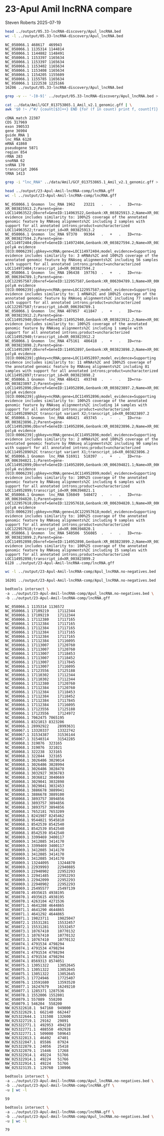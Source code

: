 # 23-Apul Amil lncRNA compare
Steven Roberts
2025-07-19

``` bash
head ../output/05.33-lncRNA-discovery/Apul_lncRNA.bed
wc -l ../output/05.33-lncRNA-discovery/Apul_lncRNA.bed
```

    NC_058066.1 468617  469943
    NC_058066.1 1135314 1144814
    NC_058066.1 1144882 1148491
    NC_058066.1 1153397 1165634
    NC_058066.1 1153397 1165634
    NC_058066.1 1153402 1165634
    NC_058066.1 1153408 1165634
    NC_058066.1 1154205 1155609
    NC_058066.1 1155785 1165634
    NC_058066.1 1222538 1225166
    16206 ../output/05.33-lncRNA-discovery/Apul_lncRNA.bed

``` bash
grep -v -- '-[0-9]' ../output/05.33-lncRNA-discovery/Apul_lncRNA.bed > ../output/23-Apul-Amil-lncRNA-comp/Apul_lncRNA.no-negatives.bed
```

``` bash
cat ../data/Amil/GCF_013753865.1_Amil_v2.1_genomic.gff | \
awk '$0 !~ /^#/ {count[$3]++} END {for (f in count) print f, count[f]}' | sort
```

    cDNA_match 22387
    CDS 317969
    exon 390533
    gene 36904
    guide_RNA 1
    lnc_RNA 6128
    mRNA 41860
    pseudogene 5871
    region 854
    rRNA 283
    snoRNA 62
    snRNA 170
    transcript 2066
    tRNA 1413

``` bash
grep -i "lnc_RNA" ../data/Amil/GCF_013753865.1_Amil_v2.1_genomic.gff > ../output/23-Apul-Amil-lncRNAlncRNA.gff
```

``` bash
head ../output/23-Apul-Amil-lncRNA-comp/lncRNA.gff
wc -l ../output/23-Apul-Amil-lncRNA-comp/lncRNA.gff
```

    NC_058066.1 Gnomon  lnc_RNA 1962    23221   .   -   .   ID=rna-XR_003825913.2;Parent=gene-LOC114963522;Dbxref=GeneID:114963522,Genbank:XR_003825913.2;Name=XR_003825913.2;gbkey=ncRNA;gene=LOC114963522;model_evidence=Supporting evidence includes similarity to: 100%25 coverage of the annotated genomic feature by RNAseq alignments%2C including 2 samples with support for all annotated introns;product=uncharacterized LOC114963522;transcript_id=XR_003825913.2
    NC_058066.1 Gnomon  lnc_RNA 97370   99364   .   +   .   ID=rna-XR_003827594.2;Parent=gene-LOC114972404;Dbxref=GeneID:114972404,Genbank:XR_003827594.2;Name=XR_003827594.2;experiment=COORDINATES: polyA evidence [ECO:0006239];gbkey=ncRNA;gene=LOC114972404;model_evidence=Supporting evidence includes similarity to: 3 mRNAs%2C and 100%25 coverage of the annotated genomic feature by RNAseq alignments%2C including 56 samples with support for all annotated introns;product=uncharacterized LOC114972404;transcript_id=XR_003827594.2
    NC_058066.1 Gnomon  lnc_RNA 196438  197763  .   +   .   ID=rna-XR_006394789.1;Parent=gene-LOC122957587;Dbxref=GeneID:122957587,Genbank:XR_006394789.1;Name=XR_006394789.1;experiment=COORDINATES: polyA evidence [ECO:0006239];gbkey=ncRNA;gene=LOC122957587;model_evidence=Supporting evidence includes similarity to: 1 mRNA%2C and 100%25 coverage of the annotated genomic feature by RNAseq alignments%2C including 77 samples with support for all annotated introns;product=uncharacterized LOC122957587;transcript_id=XR_006394789.1
    NC_058066.1 Gnomon  lnc_RNA 407057  411847  .   +   .   ID=rna-XR_003823912.2;Parent=gene-LOC114952940;Dbxref=GeneID:114952940,Genbank:XR_003823912.2;Name=XR_003823912.2;gbkey=ncRNA;gene=LOC114952940;model_evidence=Supporting evidence includes similarity to: 100%25 coverage of the annotated genomic feature by RNAseq alignments%2C including 1 sample with support for all annotated introns;product=uncharacterized LOC114952940;transcript_id=XR_003823912.2
    NC_058066.1 Gnomon  lnc_RNA 475161  486418  .   +   .   ID=rna-XR_003823898.2;Parent=gene-LOC114952897;Dbxref=GeneID:114952897,Genbank:XR_003823898.2;Name=XR_003823898.2;experiment=COORDINATES: polyA evidence [ECO:0006239];gbkey=ncRNA;gene=LOC114952897;model_evidence=Supporting evidence includes similarity to: 11 mRNAs%2C and 100%25 coverage of the annotated genomic feature by RNAseq alignments%2C including 81 samples with support for all annotated introns;product=uncharacterized LOC114952897;transcript_id=XR_003823898.2
    NC_058066.1 Gnomon  lnc_RNA 486421  493748  .   -   .   ID=rna-XR_003823897.2;Parent=gene-LOC114952896;Dbxref=GeneID:114952896,Genbank:XR_003823897.2;Name=XR_003823897.2;experiment=COORDINATES: polyA evidence [ECO:0006239];gbkey=ncRNA;gene=LOC114952896;model_evidence=Supporting evidence includes similarity to: 100%25 coverage of the annotated genomic feature by RNAseq alignments%2C including 14 samples with support for all annotated introns;product=uncharacterized LOC114952896%2C transcript variant X2;transcript_id=XR_003823897.2
    NC_058066.1 Gnomon  lnc_RNA 486421  493745  .   -   .   ID=rna-XR_003823896.2;Parent=gene-LOC114952896;Dbxref=GeneID:114952896,Genbank:XR_003823896.2;Name=XR_003823896.2;experiment=COORDINATES: polyA evidence [ECO:0006239];gbkey=ncRNA;gene=LOC114952896;model_evidence=Supporting evidence includes similarity to: 2 mRNAs%2C and 100%25 coverage of the annotated genomic feature by RNAseq alignments%2C including 90 samples with support for all annotated introns;product=uncharacterized LOC114952896%2C transcript variant X1;transcript_id=XR_003823896.2
    NC_058066.1 Gnomon  lnc_RNA 516911  518397  .   +   .   ID=rna-XR_006394821.1;Parent=gene-LOC114952899;Dbxref=GeneID:114952899,Genbank:XR_006394821.1;Name=XR_006394821.1;experiment=COORDINATES: polyA evidence [ECO:0006239];gbkey=ncRNA;gene=LOC114952899;model_evidence=Supporting evidence includes similarity to: 100%25 coverage of the annotated genomic feature by RNAseq alignments%2C including 6 samples with support for all annotated introns;product=uncharacterized LOC114952899;transcript_id=XR_006394821.1
    NC_058066.1 Gnomon  lnc_RNA 536049  540472  .   -   .   ID=rna-XR_006394820.1;Parent=gene-LOC122957618;Dbxref=GeneID:122957618,Genbank:XR_006394820.1;Name=XR_006394820.1;experiment=COORDINATES: polyA evidence [ECO:0006239];gbkey=ncRNA;gene=LOC122957618;model_evidence=Supporting evidence includes similarity to: 100%25 coverage of the annotated genomic feature by RNAseq alignments%2C including 9 samples with support for all annotated introns;product=uncharacterized LOC122957618;transcript_id=XR_006394820.1
    NC_058066.1 Gnomon  lnc_RNA 540506  556085  .   -   .   ID=rna-XR_003823899.2;Parent=gene-LOC114952898;Dbxref=GeneID:114952898,Genbank:XR_003823899.2;Name=XR_003823899.2;gbkey=ncRNA;gene=LOC114952898;model_evidence=Supporting evidence includes similarity to: 100%25 coverage of the annotated genomic feature by RNAseq alignments%2C including 15 samples with support for all annotated introns;product=uncharacterized LOC114952898;transcript_id=XR_003823899.2
    6128 ../output/23-Apul-Amil-lncRNA-comp/lncRNA.gff

``` bash
wc -l ../output/23-Apul-Amil-lncRNA-comp/Apul_lncRNA.no-negatives.bed
```

    16201 ../output/23-Apul-Amil-lncRNA-comp/Apul_lncRNA.no-negatives.bed

``` bash
bedtools intersect \
-a ../output/23-Apul-Amil-lncRNA-comp/Apul_lncRNA.no-negatives.bed \
-b ../output/23-Apul-Amil-lncRNA-comp/lncRNA.gff
```

    NC_058066.1 1135314 1136572
    NC_058066.1 17109219    17112344
    NC_058066.1 17109219    17112344
    NC_058066.1 17112380    17117165
    NC_058066.1 17112384    17117165
    NC_058066.1 17112384    17117165
    NC_058066.1 17112384    17117165
    NC_058066.1 17112384    17117165
    NC_058066.1 17112384    17116095
    NC_058066.1 17113007    17120760
    NC_058066.1 17113007    17120760
    NC_058066.1 17113007    17118453
    NC_058066.1 17113007    17118452
    NC_058066.1 17113007    17117845
    NC_058066.1 17113007    17116095
    NC_058066.1 17123556    17125188
    NC_058066.1 17110302    17112344
    NC_058066.1 17110302    17112344
    NC_058066.1 17112380    17120760
    NC_058066.1 17112384    17120760
    NC_058066.1 17112384    17118453
    NC_058066.1 17112384    17118452
    NC_058066.1 17112384    17117845
    NC_058066.1 17112384    17116095
    NC_058066.1 17123556    17125188
    NC_058066.1 17123556    17124972
    NC_058066.1 7062475 7065195
    NC_058066.1 8321013 8323206
    NC_058066.1 28992922    28993631
    NC_058067.1 13320337    13322742
    NC_058067.1 31534387    31536144
    NC_058067.1 31540314    31542285
    NC_058068.1 319076  323165
    NC_058068.1 319076  321021
    NC_058068.1 322238  323165
    NC_058068.1 322844  323165
    NC_058068.1 3026486 3029014
    NC_058068.1 3026486 3028994
    NC_058068.1 3026486 3028478
    NC_058068.1 3032927 3036783
    NC_058068.1 3036812 3040669
    NC_058068.1 3029041 3032898
    NC_058068.1 3029041 3032453
    NC_058068.1 3886678 3889941
    NC_058068.1 3886678 3889100
    NC_058068.1 3893757 3894856
    NC_058068.1 3893757 3894856
    NC_058068.1 3893757 3894856
    NC_058068.1 7652181 7653209
    NC_058068.1 8241987 8245462
    NC_058068.1 9544021 9545810
    NC_058068.1 8542539 8542540
    NC_058068.1 8542539 8542540
    NC_058068.1 8542539 8542540
    NC_058069.1 3399469 3400117
    NC_058069.1 3412085 3414170
    NC_058069.1 3399469 3400117
    NC_058069.1 3412085 3414170
    NC_058069.1 3412085 3414170
    NC_058069.1 3412085 3414170
    NC_058069.1 13244095    13244870
    NC_058069.1 22939993    22940885
    NC_058069.1 22940902    22952293
    NC_058069.1 22941485    22952293
    NC_058069.1 22942099    22952293
    NC_058069.1 22940902    22952293
    NC_058069.1 25495577    25497139
    NC_058070.1 4935615 4938195
    NC_058070.1 4935615 4938195
    NC_058070.1 4263104 4271536
    NC_058071.1 4641288 4644865
    NC_058071.1 4641290 4644865
    NC_058071.1 4641292 4644865
    NC_058071.1 19823711    19825047
    NC_058072.1 15531281    15532457
    NC_058072.1 15531281    15532457
    NC_058073.1 10767410    10770132
    NC_058073.1 10767410    10770132
    NC_058073.1 10767410    10770132
    NC_058074.1 4791534 4798294
    NC_058074.1 4791534 4798294
    NC_058074.1 4791534 4798294
    NC_058074.1 4791534 4798294
    NC_058074.1 8569313 8574051
    NC_058075.1 13051322    13052645
    NC_058075.1 13051322    13052645
    NC_058075.1 13051322    13052645
    NC_058075.1 17724946    17725407
    NC_058076.1 13591680    13593520
    NC_058077.1 16247679    16249210
    NC_058077.1 1285371 1287536
    NC_058078.1 1552006 1552801
    NC_058079.1 557889  558200
    NC_058079.1 546204  558200
    NW_025322618.1  947160  949000
    NW_025322629.1  662140  662447
    NW_025322644.1  131508  132600
    NW_025322719.1  29162   29891
    NW_025322771.1  492953  494210
    NW_025322771.1  488550  492928
    NW_025322771.1  509000  509643
    NW_025322813.1  46492   47401
    NW_025322847.1  85586   87924
    NW_025322879.1  24056   25418
    NW_025322879.1  15446   17268
    NW_025322914.1  49224   51766
    NW_025322914.1  49224   51766
    NW_025322914.1  49224   51766
    NW_025323135.1  129760  130906

``` bash
bedtools intersect \
-a ../output/23-Apul-Amil-lncRNA-comp/Apul_lncRNA.no-negatives.bed \
-b ../output/23-Apul-Amil-lncRNA-comp/lncRNA.gff \
-u | wc -l
```

    59

``` bash
bedtools intersect \
-a ../output/23-Apul-Amil-lncRNA-comp/lncRNA.gff \
-b ../output/23-Apul-Amil-lncRNA-comp/Apul_lncRNA.no-negatives.bed \
-u | wc -l
```

    79
